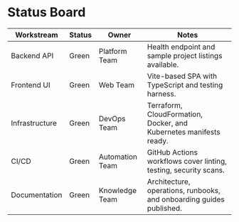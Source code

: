 # Status Board

| Workstream | Status | Owner | Notes |
|------------|--------|-------|-------|
| Backend API | Green | Platform Team | Health endpoint and sample project listings available. |
| Frontend UI | Green | Web Team | Vite-based SPA with TypeScript and testing harness. |
| Infrastructure | Green | DevOps Team | Terraform, CloudFormation, Docker, and Kubernetes manifests ready. |
| CI/CD | Green | Automation Team | GitHub Actions workflows cover linting, testing, security scans. |
| Documentation | Green | Knowledge Team | Architecture, operations, runbooks, and onboarding guides published. |
